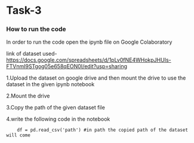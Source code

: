 # Task-3

### How to run the code

In order to run the code open the ipynb file on Google Colaboratory

link of dataset used-
https://docs.google.com/spreadsheets/d/1pLv0fNE4WHokpJHUIs-FTVnmI9STgog05e658qEON0I/edit?usp=sharing

1.Upload the dataset on google drive and then mount the drive to use the dataset in the given ipynb notebook

2.Mount the drive

3.Copy the path of the given dataset file

4.write the following code in the notebook

        df = pd.read_csv('path') #in path the copied path of the dataset will come    
